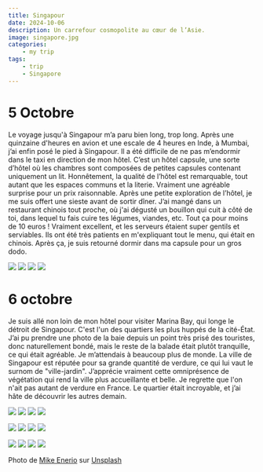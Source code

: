 ```yaml
---
title: Singapour
date: 2024-10-06
description: Un carrefour cosmopolite au cœur de l’Asie.
image: singapore.jpg
categories:
    - my trip
tags: 
    - trip
    - Singapore
---
```


# 5 Octobre

Le voyage jusqu'à Singapour m’a paru bien long, trop long. Après une quinzaine d'heures en avion et une escale de 4 heures en Inde, à Mumbai, j’ai enfin posé le pied à Singapour. Il a été difficile de ne pas m’endormir dans le taxi en direction de mon hôtel. C’est un hôtel capsule, une sorte d’hôtel où les chambres sont composées de petites capsules contenant uniquement un lit. Honnêtement, la qualité de l’hôtel est remarquable, tout autant que les espaces communs et la literie. Vraiment une agréable surprise pour un prix raisonnable. Après une petite exploration de l’hôtel, je me suis offert une sieste avant de sortir dîner. J’ai mangé dans un restaurant chinois tout proche, où j'ai dégusté un bouillon qui cuit à côté de toi, dans lequel tu fais cuire tes légumes, viandes, etc. Tout ça pour moins de 10 euros ! Vraiment excellent, et les serveurs étaient super gentils et serviables. Ils ont été très patients en m'expliquant tout le menu, qui était en chinois. Après ça, je suis retourné dormir dans ma capsule pour un gros dodo.

![](flight.jpg) ![](capsule.jpg) ![](street.jpg) ![](food.jpg)

# 6 octobre

Je suis allé non loin de mon hôtel pour visiter Marina Bay, qui longe le détroit de Singapour. C'est l'un des quartiers les plus huppés de la cité-État. J’ai pu prendre une photo de la baie depuis un point très prisé des touristes, donc naturellement bondé, mais le reste de la balade était plutôt tranquille, ce qui était agréable. Je m’attendais à beaucoup plus de monde. La ville de Singapour est réputée pour sa grande quantité de verdure, ce qui lui vaut le surnom de "ville-jardin". J’apprécie vraiment cette omniprésence de végétation qui rend la ville plus accueillante et belle. Je regrette que l'on n'ait pas autant de verdure en France. Le quartier était incroyable, et j’ai hâte de découvrir les autres demain.

![](san_marina_bay_1.jpg) ![](san_marina_bay_2.jpg) ![](san_marina_bay_3.jpg) ![](san_marina_bay_4.jpg)

![](san_marina_bay_5.jpg) ![](san_marina_bay_6.jpg) ![](san_marina_bay_7.jpg) ![](san_marina_bay_8.jpg)

![](san_marina_bay_9.jpg) ![](san_marina_bay_10.jpg) ![](san_marina_bay_11.jpg) ![](san_marina_bay_12.jpg)

Photo de <a href="https://unsplash.com/fr/@mikeenerio?utm_content=creditCopyText&utm_medium=referral&utm_source=unsplash">Mike Enerio</a> sur <a href="https://unsplash.com/fr/photos/baie-de-san-marina-singapour-7ryPpZK1qV8?utm_content=creditCopyText&utm_medium=referral&utm_source=unsplash">Unsplash</a>
  
  
  